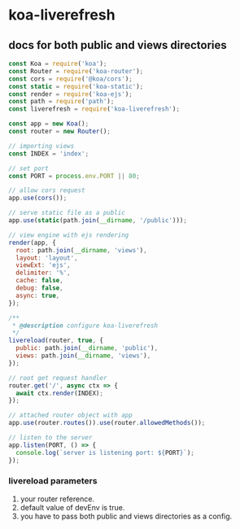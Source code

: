 # koa-liverefresh

## docs for both public and views directories

```javascript
const Koa = require('koa');
const Router = require('koa-router');
const cors = require('@koa/cors');
const static = require('koa-static');
const render = require('koa-ejs');
const path = require('path');
const liverefresh = require('koa-liverefresh');

const app = new Koa();
const router = new Router();

// importing views
const INDEX = 'index';

// set port
const PORT = process.env.PORT || 80;

// allow cors request
app.use(cors());

// serve static file as a public
app.use(static(path.join(__dirname, '/public')));

// view engine with ejs rendering
render(app, {
  root: path.join(__dirname, 'views'),
  layout: 'layout',
  viewExt: 'ejs',
  delimiter: '%',
  cache: false,
  debug: false,
  async: true,
});

/**
 * @description configure koa-liverefresh
 */
livereload(router, true, {
  public: path.join(__dirname, 'public'),
  views: path.join(__dirname, 'views'),
});

// root get request handler
router.get('/', async ctx => {
  await ctx.render(INDEX);
});

// attached router object with app
app.use(router.routes()).use(router.allowedMethods());

// listen to the server
app.listen(PORT, () => {
  console.log(`server is listening port: ${PORT}`);
});
```

### livereload parameters

1. your router reference.
2. default value of devEnv is true.
3. you have to pass both public and views directories as a config.
